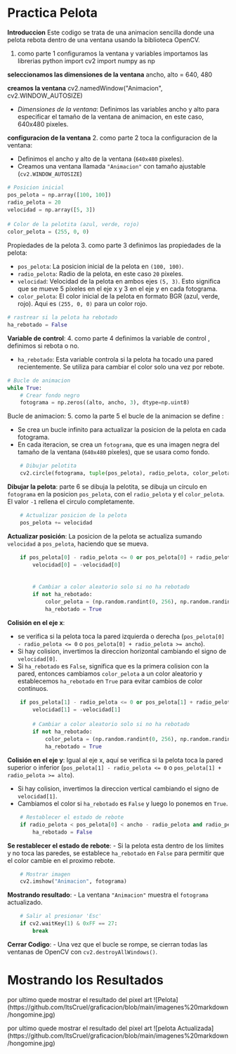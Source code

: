 # Practica Pelota

**Introduccion**
Este codigo se trata de una  animacion sencilla donde una pelota rebota dentro de una ventana usando la biblioteca OpenCV. 

1. como parte 1 configuramos la ventana y variables
importamos las librerias
python
import cv2
import numpy as np

**seleccionamos las dimensiones de la ventana**
ancho, alto = 640, 480

**creamos la  ventana**
cv2.namedWindow("Animacion", cv2.WINDOW_AUTOSIZE)

- *Dimensiones de la ventana*: Definimos  las variables ancho y alto para especificar el tamaño de la ventana de animacion, en este caso, 640x480 pixeles.

**configuracion de la ventana**
2. como parte 2  toca la configuracion de la ventana: 
   - Definimos el ancho y alto de la ventana (`640x480` pixeles).
   - Creamos una ventana llamada `"Animacion"` con tamaño ajustable (`cv2.WINDOW_AUTOSIZE`)

```python
# Posicion inicial
pos_pelota = np.array([100, 100])
radio_pelota = 20
velocidad = np.array([5, 3])

# Color de la pelotita (azul, verde, rojo)
color_pelota = (255, 0, 0)
```
Propiedades de la pelota
3. como parte 3 definimos las propiedades de la pelota:
   - `pos_pelota`: La posicion inicial de la pelota en `(100, 100)`.
   - `radio_pelota`: Radio de la pelota, en este caso `20` pixeles.
   - `velocidad`: Velocidad de la pelota en ambos ejes `(5, 3)`. Esto significa que se mueve 5 píxeles en el eje x y 3 en el eje y en cada fotograma.
   - `color_pelota`: El color inicial de la pelota en formato BGR (azul, verde, rojo). Aqui es `(255, 0, 0)` para un color rojo.

```python
# rastrear si la pelota ha rebotado
ha_rebotado = False
```

**Variable de control**:
4. como parte 4  definimos la variable de control , definimos si rebota o no.
   - `ha_rebotado`: Esta variable controla si la pelota ha tocado una pared recientemente. Se utiliza para cambiar el color solo una vez por rebote.

```python
# Bucle de animacion
while True:
    # Crear fondo negro
    fotograma = np.zeros((alto, ancho, 3), dtype=np.uint8)
```

Bucle de animacion:
5. como la parte 5 el bucle de la animacion se define : 
   - Se crea un bucle infinito para actualizar la posicion de la pelota en cada fotograma.
   - En cada iteracion, se crea un `fotograma`, que es una imagen negra del tamaño de la ventana (`640x480` píxeles), que se usara como fondo.

```python
    # Dibujar pelotita
    cv2.circle(fotograma, tuple(pos_pelota), radio_pelota, color_pelota, -1)
```

**Dibujar la pelota**:
parte 6 se dibuja la pelotita,  se dibuja un círculo en `fotograma` en la posicion `pos_pelota`, con el `radio_pelota` y el `color_pelota`. El valor `-1` rellena el circulo completamente.

```python
    # Actualizar posicion de la pelota
    pos_pelota += velocidad
```

**Actualizar posición**:
  La posicion de la pelota se actualiza sumando `velocidad` a `pos_pelota`, haciendo que se mueva.
```python
    if pos_pelota[0] - radio_pelota <= 0 or pos_pelota[0] + radio_pelota >= ancho:
        velocidad[0] = -velocidad[0]
        

        # Cambiar a color aleatorio solo si no ha rebotado
        if not ha_rebotado:
            color_pelota = (np.random.randint(0, 256), np.random.randint(0, 256), np.random.randint(0, 256))
            ha_rebotado = True
```

**Colisión en el eje x**:
   - se verifica si la pelota toca la pared izquierda o derecha (`pos_pelota[0] - radio_pelota <= 0` o `pos_pelota[0] + radio_pelota >= ancho`).
   - Si hay colision, invertimos la direccion horizontal cambiando el signo de `velocidad[0]`.
   - Si `ha_rebotado` es `False`, significa que es la primera colision con la pared, entonces cambiamos `color_pelota` a un color aleatorio y establecemos `ha_rebotado` en `True` para evitar cambios de color continuos.

```python
    if pos_pelota[1] - radio_pelota <= 0 or pos_pelota[1] + radio_pelota >= alto:
        velocidad[1] = -velocidad[1]
        
        # Cambiar a color aleatorio solo si no ha rebotado
        if not ha_rebotado:
            color_pelota = (np.random.randint(0, 256), np.random.randint(0, 256), np.random.randint(0, 256))
            ha_rebotado = True
```

**Colisión en el eje y**:
 Igual al eje x, aquí se verifica si la pelota toca la pared superior o inferior (`pos_pelota[1] - radio_pelota <= 0` o `pos_pelota[1] + radio_pelota >= alto`).
   - Si hay colision, invertimos la direccion vertical cambiando el signo de `velocidad[1]`.
   - Cambiamos el color si `ha_rebotado` es `False` y luego lo ponemos en `True`.

```python
    # Restablecer el estado de rebote 
    if radio_pelota < pos_pelota[0] < ancho - radio_pelota and radio_pelota < pos_pelota[1] < alto - radio_pelota:
        ha_rebotado = False
```

**Se restablecer el estado de rebote**:
    - Si la pelota esta dentro de los límites y no toca las paredes, se establece `ha_rebotado` en `False` para permitir que el color cambie en el proximo rebote.

```python
    # Mostrar imagen
    cv2.imshow("Animacion", fotograma)
```

**Mostrando resultado**:
    - La ventana `"Animacion"` muestra el `fotograma` actualizado.

```python
    # Salir al presionar 'Esc'
    if cv2.waitKey(1) & 0xFF == 27:
        break
```


**Cerrar Codigo**:
    - Una vez que el bucle se rompe, se cierran todas las ventanas de OpenCV con `cv2.destroyAllWindows()`.

#  Mostrando los Resultados
   <p>
por ultimo quede mostrar el resultado del pixel art 
![Pelota](https://github.com/ItsCruel/graficacion/blob/main/imagenes%20markdown/hongomine.jpg)
</p>
<p>
por ultimo quede mostrar el resultado del pixel art 
![pelota Actualizada](https://github.com/ItsCruel/graficacion/blob/main/imagenes%20markdown/hongomine.jpg)
</p>
